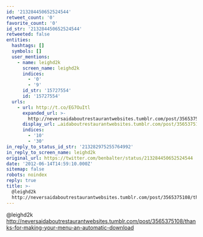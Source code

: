 ```yaml
---
id: '213284450652524544'
retweet_count: '0'
favorite_count: '0'
id_str: '213284450652524544'
retweeted: false
entities:
  hashtags: []
  symbols: []
  user_mentions:
    - name: leighd2k
      screen_name: leighd2k
      indices:
        - '0'
        - '9'
      id_str: '15727554'
      id: '15727554'
  urls:
    - url: http://t.co/EG7OuItl
      expanded_url: >-
        http://neversaidaboutrestaurantwebsites.tumblr.com/post/3565375108/thanks-for-making-your-menu-an-automatic-download
      display_url: …aidaboutrestaurantwebsites.tumblr.com/post/356537510…
      indices:
        - '10'
        - '30'
in_reply_to_status_id_str: '213282975255764992'
in_reply_to_screen_name: leighd2k
original_url: https://twitter.com/benbalter/status/213284450652524544
date: '2012-06-14T14:59:10.000Z'
sitemap: false
robots: noindex
reply: true
title: >-
  @leighd2k
  http://neversaidaboutrestaurantwebsites.tumblr.com/post/3565375108/thanks-for-making-your-menu-an-automatic-download
---
```


@leighd2k http://neversaidaboutrestaurantwebsites.tumblr.com/post/3565375108/thanks-for-making-your-menu-an-automatic-download